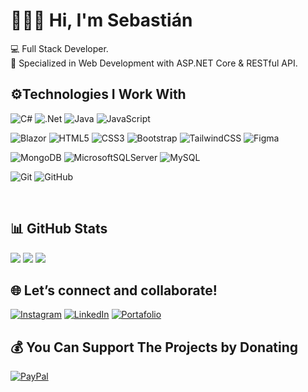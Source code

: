 <h1>👨🏾‍💻 Hi, I'm Sebastián </h1>

💻 Full Stack Developer.<br>
🌱 Specialized in Web Development with ASP.NET Core & RESTful API.
<br>

## ⚙️Technologies I Work With
![C#](https://img.shields.io/badge/c%23-%23239120.svg?style=for-the-badge&logo=csharp&logoColor=white) 
![.Net](https://img.shields.io/badge/.NET-5C2D91?style=for-the-badge&logo=.net&logoColor=white) 
![Java](https://img.shields.io/badge/java-%23ED8B00.svg?style=for-the-badge&logo=openjdk&logoColor=white) 
![JavaScript](https://img.shields.io/badge/javascript-%23323330.svg?style=for-the-badge&logo=javascript&logoColor=%23F7DF1E) 

![Blazor](https://img.shields.io/badge/blazor-%235C2D91.svg?style=for-the-badge&logo=blazor&logoColor=white) 
![HTML5](https://img.shields.io/badge/html5-%23E34F26.svg?style=for-the-badge&logo=html5&logoColor=white) 
![CSS3](https://img.shields.io/badge/css3-%231572B6.svg?style=for-the-badge&logo=css3&logoColor=white) 
![Bootstrap](https://img.shields.io/badge/bootstrap-%238511FA.svg?style=for-the-badge&logo=bootstrap&logoColor=white) 
![TailwindCSS](https://img.shields.io/badge/tailwindcss-%2338B2AC.svg?style=for-the-badge&logo=tailwind-css&logoColor=white) 
![Figma](https://img.shields.io/badge/figma-%23F24E1E.svg?style=for-the-badge&logo=figma&logoColor=white)   

![MongoDB](https://img.shields.io/badge/MongoDB-%234ea94b.svg?style=for-the-badge&logo=mongodb&logoColor=white) 
![MicrosoftSQLServer](https://img.shields.io/badge/Microsoft%20SQL%20Server-CC2927?style=for-the-badge&logo=microsoft%20sql%20server&logoColor=white) 
![MySQL](https://img.shields.io/badge/mysql-4479A1.svg?style=for-the-badge&logo=mysql&logoColor=white) 

![Git](https://img.shields.io/badge/git-%23F05033.svg?style=for-the-badge&logo=git&logoColor=white) 
![GitHub](https://img.shields.io/badge/github-%23121011.svg?style=for-the-badge&logo=github&logoColor=white)  


<br>

## 📊 GitHub Stats
![](https://github-readme-stats.vercel.app/api?username=SebasDevInvestor&theme=github_dark&hide_border=false&include_all_commits=true&count_private=true) 
![](https://nirzak-streak-stats.vercel.app/?user=SebasDevInvestor&theme=github_dark&hide_border=false)
[![](https://visitcount.itsvg.in/api?id=SebasDevInvestor&icon=0&color=0)](https://visitcount.itsvg.in)
<br>

## 🌐 Let’s connect and collaborate!
[![Instagram](https://img.shields.io/badge/Instagram-%23E4405F.svg?logo=Instagram&logoColor=white)](https://instagram.com/sebas.devinvestor)
[![LinkedIn](https://img.shields.io/badge/LinkedIn-%230077B5.svg?logo=exercism&logoColor=white)](https://linkedin.com/in/Sebasdevinvestor) 
[![Portafolio](https://img.shields.io/badge/Portafolio-8A2BE2?logo=rocket&logoColor=white)](https://miportafolio.com)


<h2>💰 You Can Support The Projects by Donating</h2>

[![PayPal](https://img.shields.io/badge/PayPal-00457C?style=for-the-badge&logo=paypal&logoColor=white)](https://paypal.me/https://www.paypal.me/sebastian040805) 

  








